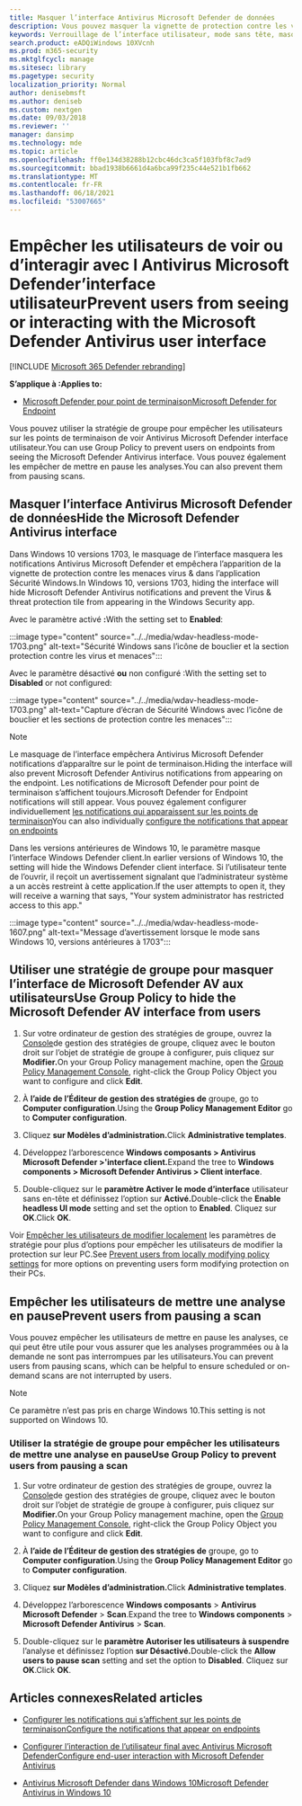 ```yaml
---
title: Masquer l’interface Antivirus Microsoft Defender de données
description: Vous pouvez masquer la vignette de protection contre les virus et les menaces dans Sécurité Windows application.
keywords: Verrouillage de l’interface utilisateur, mode sans tête, masquer l’application, masquer les paramètres, masquer l’interface
search.product: eADQiWindows 10XVcnh
ms.prod: m365-security
ms.mktglfcycl: manage
ms.sitesec: library
ms.pagetype: security
localization_priority: Normal
author: denisebmsft
ms.author: deniseb
ms.custom: nextgen
ms.date: 09/03/2018
ms.reviewer: ''
manager: dansimp
ms.technology: mde
ms.topic: article
ms.openlocfilehash: ff0e134d38288b12cbc46dc3ca5f103fbf8c7ad9
ms.sourcegitcommit: bbad1938b6661d4a6bca99f235c44e521b1fb662
ms.translationtype: MT
ms.contentlocale: fr-FR
ms.lasthandoff: 06/18/2021
ms.locfileid: "53007665"
---
```

# <a name="prevent-users-from-seeing-or-interacting-with-the-microsoft-defender-antivirus-user-interface"></a><span data-ttu-id="ece5f-104">Empêcher les utilisateurs de voir ou d’interagir avec l Antivirus Microsoft Defender’interface utilisateur</span><span class="sxs-lookup"><span data-stu-id="ece5f-104">Prevent users from seeing or interacting with the Microsoft Defender Antivirus user interface</span></span>

[!INCLUDE [Microsoft 365 Defender rebranding](../../includes/microsoft-defender.md)]


<span data-ttu-id="ece5f-105">**S’applique à :**</span><span class="sxs-lookup"><span data-stu-id="ece5f-105">**Applies to:**</span></span>

- [<span data-ttu-id="ece5f-106">Microsoft Defender pour point de terminaison</span><span class="sxs-lookup"><span data-stu-id="ece5f-106">Microsoft Defender for Endpoint</span></span>](/microsoft-365/security/defender-endpoint/)

<span data-ttu-id="ece5f-107">Vous pouvez utiliser la stratégie de groupe pour empêcher les utilisateurs sur les points de terminaison de voir Antivirus Microsoft Defender interface utilisateur.</span><span class="sxs-lookup"><span data-stu-id="ece5f-107">You can use Group Policy to prevent users on endpoints from seeing the Microsoft Defender Antivirus interface.</span></span> <span data-ttu-id="ece5f-108">Vous pouvez également les empêcher de mettre en pause les analyses.</span><span class="sxs-lookup"><span data-stu-id="ece5f-108">You can also prevent them from pausing scans.</span></span>

## <a name="hide-the-microsoft-defender-antivirus-interface"></a><span data-ttu-id="ece5f-109">Masquer l’interface Antivirus Microsoft Defender de données</span><span class="sxs-lookup"><span data-stu-id="ece5f-109">Hide the Microsoft Defender Antivirus interface</span></span>

<span data-ttu-id="ece5f-110">Dans Windows 10 versions 1703, le masquage de l’interface masquera les notifications Antivirus Microsoft Defender et empêchera l’apparition de la vignette de protection contre les menaces virus & dans l’application Sécurité Windows.</span><span class="sxs-lookup"><span data-stu-id="ece5f-110">In Windows 10, versions 1703, hiding the interface will hide Microsoft Defender Antivirus notifications and prevent the Virus & threat protection tile from appearing in the Windows Security app.</span></span>

<span data-ttu-id="ece5f-111">Avec le paramètre activé **:**</span><span class="sxs-lookup"><span data-stu-id="ece5f-111">With the setting set to **Enabled**:</span></span>

:::image type="content" source="../../media/wdav-headless-mode-1703.png" alt-text="Sécurité Windows sans l’icône de bouclier et la section protection contre les virus et menaces":::

<span data-ttu-id="ece5f-113">Avec le paramètre désactivé **ou** non configuré :</span><span class="sxs-lookup"><span data-stu-id="ece5f-113">With the setting set to **Disabled** or not configured:</span></span>

:::image type="content" source="../../media/wdav-headless-mode-1703.png" alt-text="Capture d’écran de Sécurité Windows avec l’icône de bouclier et les sections de protection contre les menaces":::

>[!NOTE]
><span data-ttu-id="ece5f-115">Le masquage de l’interface empêchera Antivirus Microsoft Defender notifications d’apparaître sur le point de terminaison.</span><span class="sxs-lookup"><span data-stu-id="ece5f-115">Hiding the interface will also prevent Microsoft Defender Antivirus notifications from appearing on the endpoint.</span></span> <span data-ttu-id="ece5f-116">Les notifications de Microsoft Defender pour point de terminaison s’affichent toujours.</span><span class="sxs-lookup"><span data-stu-id="ece5f-116">Microsoft Defender for Endpoint notifications will still appear.</span></span> <span data-ttu-id="ece5f-117">Vous pouvez également configurer individuellement [les notifications qui apparaissent sur les points de terminaison](configure-notifications-microsoft-defender-antivirus.md)</span><span class="sxs-lookup"><span data-stu-id="ece5f-117">You can also individually [configure the notifications that appear on endpoints](configure-notifications-microsoft-defender-antivirus.md)</span></span>

<span data-ttu-id="ece5f-118">Dans les versions antérieures de Windows 10, le paramètre masque l’interface Windows Defender client.</span><span class="sxs-lookup"><span data-stu-id="ece5f-118">In earlier versions of Windows 10, the setting will hide the Windows Defender client interface.</span></span> <span data-ttu-id="ece5f-119">Si l’utilisateur tente de l’ouvrir, il reçoit un avertissement signalant que l’administrateur système a un accès restreint à cette application.</span><span class="sxs-lookup"><span data-stu-id="ece5f-119">If the user attempts to open it, they will receive a warning that says, "Your system administrator has restricted access to this app."</span></span>

:::image type="content" source="../../media/wdav-headless-mode-1607.png" alt-text="Message d’avertissement lorsque le mode sans Windows 10, versions antérieures à 1703":::

## <a name="use-group-policy-to-hide-the-microsoft-defender-av-interface-from-users"></a><span data-ttu-id="ece5f-121">Utiliser une stratégie de groupe pour masquer l’interface de Microsoft Defender AV aux utilisateurs</span><span class="sxs-lookup"><span data-stu-id="ece5f-121">Use Group Policy to hide the Microsoft Defender AV interface from users</span></span>

1. <span data-ttu-id="ece5f-122">Sur votre ordinateur de gestion des stratégies de groupe, ouvrez la [Console](/previous-versions/windows/desktop/gpmc/group-policy-management-console-portal)de gestion des stratégies de groupe, cliquez avec le bouton droit sur l’objet de stratégie de groupe à configurer, puis cliquez sur **Modifier.**</span><span class="sxs-lookup"><span data-stu-id="ece5f-122">On your Group Policy management machine, open the [Group Policy Management Console](/previous-versions/windows/desktop/gpmc/group-policy-management-console-portal), right-click the Group Policy Object you want to configure and click **Edit**.</span></span>

2. <span data-ttu-id="ece5f-123">À **l’aide de l’Éditeur de gestion des stratégies de** groupe, go to **Computer configuration**.</span><span class="sxs-lookup"><span data-stu-id="ece5f-123">Using the **Group Policy Management Editor** go to **Computer configuration**.</span></span>

3. <span data-ttu-id="ece5f-124">Cliquez **sur Modèles d’administration.**</span><span class="sxs-lookup"><span data-stu-id="ece5f-124">Click **Administrative templates**.</span></span>

4. <span data-ttu-id="ece5f-125">Développez l’arborescence **Windows composants > Antivirus Microsoft Defender >'interface client.**</span><span class="sxs-lookup"><span data-stu-id="ece5f-125">Expand the tree to **Windows components > Microsoft Defender Antivirus > Client interface**.</span></span>

5. <span data-ttu-id="ece5f-126">Double-cliquez sur le **paramètre Activer le mode d’interface** utilisateur sans en-tête et définissez l’option sur **Activé.**</span><span class="sxs-lookup"><span data-stu-id="ece5f-126">Double-click the **Enable headless UI mode** setting and set the option to **Enabled**.</span></span> <span data-ttu-id="ece5f-127">Cliquez sur **OK**.</span><span class="sxs-lookup"><span data-stu-id="ece5f-127">Click **OK**.</span></span> 

<span data-ttu-id="ece5f-128">Voir [Empêcher les utilisateurs de modifier localement](configure-local-policy-overrides-microsoft-defender-antivirus.md) les paramètres de stratégie pour plus d’options pour empêcher les utilisateurs de modifier la protection sur leur PC.</span><span class="sxs-lookup"><span data-stu-id="ece5f-128">See [Prevent users from locally modifying policy settings](configure-local-policy-overrides-microsoft-defender-antivirus.md) for more options on preventing users form modifying protection on their PCs.</span></span>

## <a name="prevent-users-from-pausing-a-scan"></a><span data-ttu-id="ece5f-129">Empêcher les utilisateurs de mettre une analyse en pause</span><span class="sxs-lookup"><span data-stu-id="ece5f-129">Prevent users from pausing a scan</span></span>

<span data-ttu-id="ece5f-130">Vous pouvez empêcher les utilisateurs de mettre en pause les analyses, ce qui peut être utile pour vous assurer que les analyses programmées ou à la demande ne sont pas interrompues par les utilisateurs.</span><span class="sxs-lookup"><span data-stu-id="ece5f-130">You can prevent users from pausing scans, which can be helpful to ensure scheduled or on-demand scans are not interrupted by users.</span></span>

> [!NOTE]
> <span data-ttu-id="ece5f-131">Ce paramètre n’est pas pris en charge Windows 10.</span><span class="sxs-lookup"><span data-stu-id="ece5f-131">This setting is not supported on Windows 10.</span></span>

### <a name="use-group-policy-to-prevent-users-from-pausing-a-scan"></a><span data-ttu-id="ece5f-132">Utiliser la stratégie de groupe pour empêcher les utilisateurs de mettre une analyse en pause</span><span class="sxs-lookup"><span data-stu-id="ece5f-132">Use Group Policy to prevent users from pausing a scan</span></span>

1. <span data-ttu-id="ece5f-133">Sur votre ordinateur de gestion des stratégies de groupe, ouvrez la [Console](/previous-versions/windows/desktop/gpmc/group-policy-management-console-portal)de gestion des stratégies de groupe, cliquez avec le bouton droit sur l’objet de stratégie de groupe à configurer, puis cliquez sur **Modifier.**</span><span class="sxs-lookup"><span data-stu-id="ece5f-133">On your Group Policy management machine, open the [Group Policy Management Console](/previous-versions/windows/desktop/gpmc/group-policy-management-console-portal), right-click the Group Policy Object you want to configure and click **Edit**.</span></span>

2. <span data-ttu-id="ece5f-134">À **l’aide de l’Éditeur de gestion des stratégies de** groupe, go to **Computer configuration**.</span><span class="sxs-lookup"><span data-stu-id="ece5f-134">Using the **Group Policy Management Editor** go to **Computer configuration**.</span></span>

3. <span data-ttu-id="ece5f-135">Cliquez **sur Modèles d’administration.**</span><span class="sxs-lookup"><span data-stu-id="ece5f-135">Click **Administrative templates**.</span></span>

4. <span data-ttu-id="ece5f-136">Développez l’arborescence **Windows composants**  >  **Antivirus Microsoft Defender**  >  **Scan**.</span><span class="sxs-lookup"><span data-stu-id="ece5f-136">Expand the tree to **Windows components** > **Microsoft Defender Antivirus** > **Scan**.</span></span>

5. <span data-ttu-id="ece5f-137">Double-cliquez sur le **paramètre Autoriser les utilisateurs à suspendre** l’analyse et définissez l’option **sur Désactivé.**</span><span class="sxs-lookup"><span data-stu-id="ece5f-137">Double-click the **Allow users to pause scan** setting and set the option to **Disabled**.</span></span> <span data-ttu-id="ece5f-138">Cliquez sur **OK**.</span><span class="sxs-lookup"><span data-stu-id="ece5f-138">Click **OK**.</span></span> 

## <a name="related-articles"></a><span data-ttu-id="ece5f-139">Articles connexes</span><span class="sxs-lookup"><span data-stu-id="ece5f-139">Related articles</span></span>

- [<span data-ttu-id="ece5f-140">Configurer les notifications qui s’affichent sur les points de terminaison</span><span class="sxs-lookup"><span data-stu-id="ece5f-140">Configure the notifications that appear on endpoints</span></span>](configure-notifications-microsoft-defender-antivirus.md)

- [<span data-ttu-id="ece5f-141">Configurer l’interaction de l’utilisateur final avec Antivirus Microsoft Defender</span><span class="sxs-lookup"><span data-stu-id="ece5f-141">Configure end-user interaction with Microsoft Defender Antivirus</span></span>](configure-end-user-interaction-microsoft-defender-antivirus.md)

- [<span data-ttu-id="ece5f-142">Antivirus Microsoft Defender dans Windows 10</span><span class="sxs-lookup"><span data-stu-id="ece5f-142">Microsoft Defender Antivirus in Windows 10</span></span>](microsoft-defender-antivirus-in-windows-10.md)
